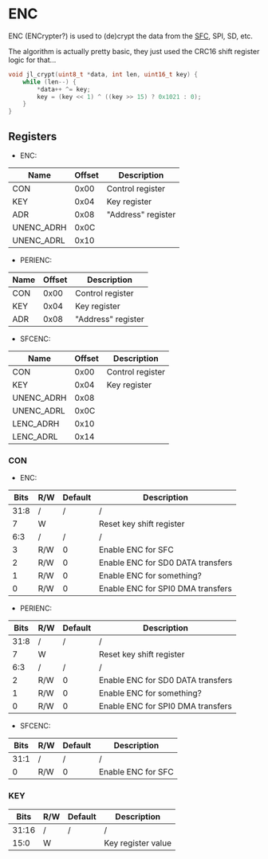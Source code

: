 # ENC

ENC (ENCrypter?) is used to (de)crypt the data from the [SFC](sfc.md), SPI, SD, etc.

The algorithm is actually pretty basic, they just used the CRC16 shift register logic for that...

```c
void jl_crypt(uint8_t *data, int len, uint16_t key) {
    while (len--) {
        *data++ ^= key;
        key = (key << 1) ^ ((key >> 15) ? 0x1021 : 0);
    }
}
```

## Registers

- ENC:

| Name       | Offset | Description        |
|------------|--------|--------------------|
| CON        | 0x00   | Control register   |
| KEY        | 0x04   | Key register       |
| ADR        | 0x08   | "Address" register |
| UNENC_ADRH | 0x0C   |                    |
| UNENC_ADRL | 0x10   |                    |

- PERIENC:

| Name     | Offset | Description        |
|----------|--------|--------------------|
| CON      | 0x00   | Control register   |
| KEY      | 0x04   | Key register       |
| ADR      | 0x08   | "Address" register |

- SFCENC:

| Name       | Offset | Description        |
|------------|--------|--------------------|
| CON        | 0x00   | Control register   |
| KEY        | 0x04   | Key register       |
| UNENC_ADRH | 0x08   |                    |
| UNENC_ADRL | 0x0C   |                    |
| LENC_ADRH  | 0x10   |                    |
| LENC_ADRL  | 0x14   |                    |

### CON

- ENC:

| Bits  | R/W | Default | Description                                          |
|-------|-----|---------|------------------------------------------------------|
| 31:8  | /   | /       | /                                                    |
| 7     | W   |         | Reset key shift register                             |
| 6:3   | /   | /       | /                                                    |
| 3     | R/W | 0       | Enable ENC for SFC                                   |
| 2     | R/W | 0       | Enable ENC for SD0 DATA transfers                    |
| 1     | R/W | 0       | Enable ENC for something?                            |
| 0     | R/W | 0       | Enable ENC for SPI0 DMA transfers                    |

- PERIENC:

| Bits  | R/W | Default | Description                                          |
|-------|-----|---------|------------------------------------------------------|
| 31:8  | /   | /       | /                                                    |
| 7     | W   |         | Reset key shift register                             |
| 6:3   | /   | /       | /                                                    |
| 2     | R/W | 0       | Enable ENC for SD0 DATA transfers                    |
| 1     | R/W | 0       | Enable ENC for something?                            |
| 0     | R/W | 0       | Enable ENC for SPI0 DMA transfers                    |

- SFCENC:

| Bits  | R/W | Default | Description                                          |
|-------|-----|---------|------------------------------------------------------|
| 31:1  | /   | /       | /                                                    |
| 0     | R/W | 0       | Enable ENC for SFC                                   |

### KEY

| Bits  | R/W | Default | Description                                          |
|-------|-----|---------|------------------------------------------------------|
| 31:16 | /   | /       | /                                                    |
| 15:0  | W   |         | Key register value                                   |
